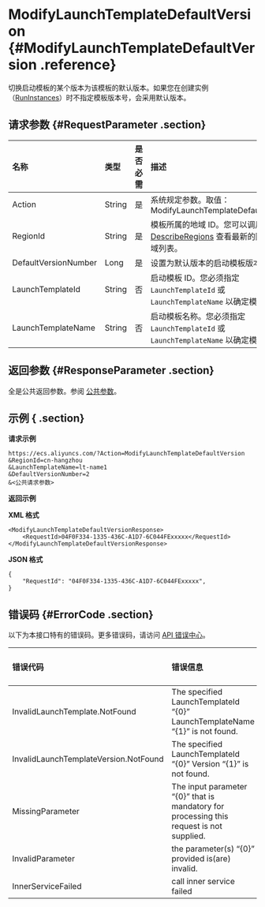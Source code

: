 # ModifyLaunchTemplateDefaultVersion {#ModifyLaunchTemplateDefaultVersion .reference}

切换启动模板的某个版本为该模板的默认版本。如果您在创建实例（[RunInstances](intl.zh-CN/API参考/实例/RunInstances.md#)）时不指定模板版本号，会采用默认版本。

## 请求参数 {#RequestParameter .section}

|名称|类型|是否必需|描述|
|:-|:-|:---|:-|
|Action|String|是|系统规定参数。取值：ModifyLaunchTemplateDefaultVersion|
|RegionId|String|是|模板所属的地域 ID。您可以调用 [DescribeRegions](intl.zh-CN/API参考/地域/DescribeRegions.md#) 查看最新的阿里云地域列表。|
|DefaultVersionNumber|Long|是|设置为默认版本的启动模板版本号。|
|LaunchTemplateId|String|否|启动模板 ID。您必须指定 `LaunchTemplateId` 或 `LaunchTemplateName` 以确定模板。|
|LaunchTemplateName|String|否|启动模板名称。您必须指定 `LaunchTemplateId` 或 `LaunchTemplateName` 以确定模板。|

## 返回参数 {#ResponseParameter .section}

全是公共返回参数。参阅 [公共参数](intl.zh-CN/API参考/调用方式/公共参数.md#commonResponseParameters)。

## 示例 { .section}

**请求示例** 

```
https://ecs.aliyuncs.com/?Action=ModifyLaunchTemplateDefaultVersion
&RegionId=cn-hangzhou
&LaunchTemplateName=lt-name1
&DefaultVersionNumber=2
&<公共请求参数>
```

**返回示例** 

**XML 格式**

```
<ModifyLaunchTemplateDefaultVersionResponse>
    <RequestId>04F0F334-1335-436C-A1D7-6C044FExxxxx</RequestId>
</ModifyLaunchTemplateDefaultVersionResponse>
```

 **JSON 格式** 

```
{
    "RequestId": "04F0F334-1335-436C-A1D7-6C044FExxxxx",
}
```

## 错误码 {#ErrorCode .section}

以下为本接口特有的错误码。更多错误码，请访问 [API 错误中心](https://error-center.alibabacloud.com/status/product/Ecs)。

|错误代码|错误信息|HTTP 状态码|说明|
|:---|:---|:-------|:-|
|InvalidLaunchTemplate.NotFound|The specified LaunchTemplateId “\{0\}” LaunchTemplateName “\{1\}” is not found.|400|指定的 `LaunchTemplateId` 或 `LaunchTemplateName`不存在。|
|InvalidLaunchTemplateVersion.NotFound|The specified LaunchTemplateId “\{0\}” Version “\{1\}” is not found.|400|指定的 `DefaultVersionNumber`不存在。|
|MissingParameter|The input parameter “\{0\}” that is mandatory for processing this request is not supplied.|400|缺失必需参数。|
|InvalidParameter|the parameter\(s\) “\{0\}” provided is\(are\) invalid.|400|指定的参数不合法。|
|InnerServiceFailed|call inner service failed|403|服务器内部错误。|

